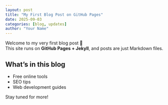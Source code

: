 ```yaml
---
layout: post
title: "My First Blog Post on GitHub Pages"
date: 2025-09-03
categories: [blog, updates]
author: "Your Name"
---
```


Welcome to my very first blog post 🚀  
This site runs on **GitHub Pages + Jekyll**, and posts are just Markdown files.

## What’s in this blog
- Free online tools
- SEO tips
- Web development guides

Stay tuned for more!
